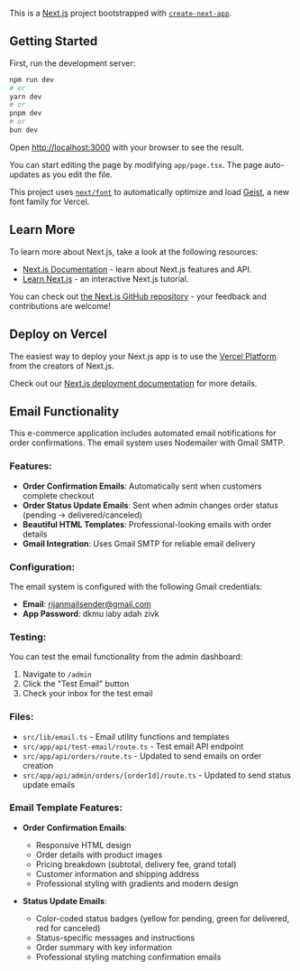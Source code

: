 This is a [Next.js](https://nextjs.org) project bootstrapped with [`create-next-app`](https://nextjs.org/docs/app/api-reference/cli/create-next-app).

## Getting Started

First, run the development server:

```bash
npm run dev
# or
yarn dev
# or
pnpm dev
# or
bun dev
```

Open [http://localhost:3000](http://localhost:3000) with your browser to see the result.

You can start editing the page by modifying `app/page.tsx`. The page auto-updates as you edit the file.

This project uses [`next/font`](https://nextjs.org/docs/app/building-your-application/optimizing/fonts) to automatically optimize and load [Geist](https://vercel.com/font), a new font family for Vercel.

## Learn More

To learn more about Next.js, take a look at the following resources:

- [Next.js Documentation](https://nextjs.org/docs) - learn about Next.js features and API.
- [Learn Next.js](https://nextjs.org/learn) - an interactive Next.js tutorial.

You can check out [the Next.js GitHub repository](https://github.com/vercel/next.js) - your feedback and contributions are welcome!

## Deploy on Vercel

The easiest way to deploy your Next.js app is to use the [Vercel Platform](https://vercel.com/new?utm_medium=default-template&filter=next.js&utm_source=create-next-app&utm_campaign=create-next-app-readme) from the creators of Next.js.

Check out our [Next.js deployment documentation](https://nextjs.org/docs/app/building-your-application/deploying) for more details.

## Email Functionality

This e-commerce application includes automated email notifications for order confirmations. The email system uses Nodemailer with Gmail SMTP.

### Features:
- **Order Confirmation Emails**: Automatically sent when customers complete checkout
- **Order Status Update Emails**: Sent when admin changes order status (pending → delivered/canceled)
- **Beautiful HTML Templates**: Professional-looking emails with order details
- **Gmail Integration**: Uses Gmail SMTP for reliable email delivery

### Configuration:
The email system is configured with the following Gmail credentials:
- **Email**: rijanmailsender@gmail.com
- **App Password**: dkmu iaby adah zivk

### Testing:
You can test the email functionality from the admin dashboard:
1. Navigate to `/admin`
2. Click the "Test Email" button
3. Check your inbox for the test email

### Files:
- `src/lib/email.ts` - Email utility functions and templates
- `src/app/api/test-email/route.ts` - Test email API endpoint
- `src/app/api/orders/route.ts` - Updated to send emails on order creation
- `src/app/api/admin/orders/[orderId]/route.ts` - Updated to send status update emails

### Email Template Features:
- **Order Confirmation Emails**:
  - Responsive HTML design
  - Order details with product images
  - Pricing breakdown (subtotal, delivery fee, grand total)
  - Customer information and shipping address
  - Professional styling with gradients and modern design

- **Status Update Emails**:
  - Color-coded status badges (yellow for pending, green for delivered, red for canceled)
  - Status-specific messages and instructions
  - Order summary with key information
  - Professional styling matching confirmation emails
